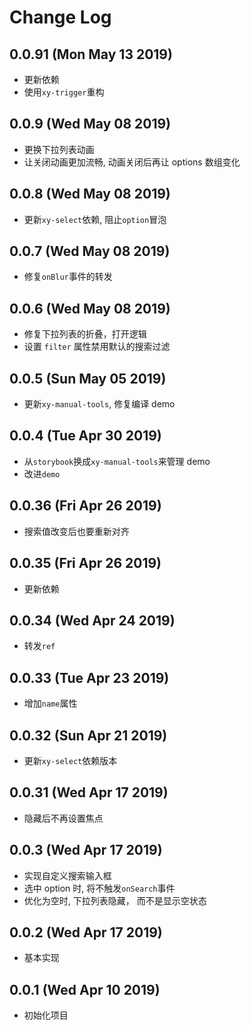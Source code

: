 # Change Log

## 0.0.91 (Mon May 13 2019)

-   更新依赖
-   使用`xy-trigger`重构

## 0.0.9 (Wed May 08 2019)

-   更换下拉列表动画
-   让关闭动画更加流畅, 动画关闭后再让 options 数组变化

## 0.0.8 (Wed May 08 2019)

-   更新`xy-select`依赖, 阻止`option`冒泡

## 0.0.7 (Wed May 08 2019)

-   修复`onBlur`事件的转发

## 0.0.6 (Wed May 08 2019)

-   修复下拉列表的折叠，打开逻辑
-   设置 `filter` 属性禁用默认的搜索过滤

## 0.0.5 (Sun May 05 2019)

-   更新`xy-manual-tools`, 修复编译 demo

## 0.0.4 (Tue Apr 30 2019)

-   从`storybook`换成`xy-manual-tools`来管理 demo
-   改进`demo`

## 0.0.36 (Fri Apr 26 2019)

-   搜索值改变后也要重新对齐

## 0.0.35 (Fri Apr 26 2019)

-   更新依赖

## 0.0.34 (Wed Apr 24 2019)

-   转发`ref`

## 0.0.33 (Tue Apr 23 2019)

-   增加`name`属性

## 0.0.32 (Sun Apr 21 2019)

-   更新`xy-select`依赖版本

## 0.0.31 (Wed Apr 17 2019)

-   隐藏后不再设置焦点

## 0.0.3 (Wed Apr 17 2019)

-   实现自定义搜索输入框
-   选中 option 时, 将不触发`onSearch`事件
-   优化为空时, 下拉列表隐藏， 而不是显示空状态

## 0.0.2 (Wed Apr 17 2019)

-   基本实现

## 0.0.1 (Wed Apr 10 2019)

-   初始化项目
